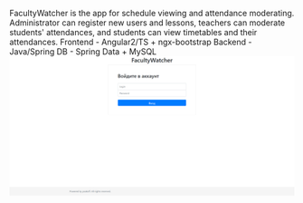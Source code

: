 FacultyWatcher is the app for schedule viewing and attendance moderating. Administrator can register new users and lessons, teachers can moderate students' attendances, and students can view timetables and their attendances.
Frontend - Angular2/TS + ngx-bootstrap
Backend - Java/Spring
DB - Spring Data + MySQL
![Login Page](docs/loginPage.png)


